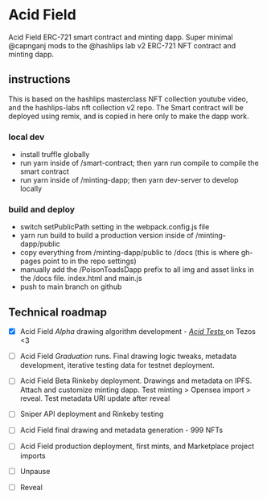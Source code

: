 # Acid Field
Acid Field ERC-721 smart contract and minting dapp. Super minimal @capnganj mods to the @hashlips lab v2 ERC-721 NFT contract and minting dapp.

## instructions
This is based on the hashlips masterclass NFT collection youtube video, and the hashlips-labs nft collection v2 repo.  The Smart contract will be deployed using remix, and is copied in here only to make the dapp work.

### local dev
- install truffle globally
- run yarn inside of /smart-contract; then yarn run compile to compile the smart contract
- run yarn inside of /minting-dapp; then yarn dev-server to develop locally

### build and deploy
- switch setPublicPath setting in the webpack.config.js file
- yarn run build to build a production version inside of /minting-dapp/public
- copy everything from /minting-dapp/public to /docs (this is where gh-pages point to in the repo settings)
- manually add the /PoisonToadsDapp prefix to all img and asset links in the /docs file.  index.html and main.js
- push to main branch on github


## Technical roadmap
- [x] Acid Field *Alpha* drawing algorithm development - [*Acid Tests* ](https://objkt.com/collection/KT1QJy7xLUmXqG6ZvrkXwAe27dXHPk7hA6eJ) on Tezos <3
- [ ] Acid Field *Graduation* runs.  Final drawing logic tweaks, metadata development, iterative testing data for testnet deployment.
- [ ] Acid Field Beta Rinkeby deployment.  Drawings and metadata on IPFS.  Attach and customize minting dapp.  Test minting > Opensea import > reveal.  Test metadata URI update after reveal
- [ ] Sniper API deployment and Rinkeby testing

- [ ] Acid Field final drawing and metadata generation - 999 NFTs
- [ ] Acid Field production deployment, first mints, and Marketplace project imports
- [ ] Unpause
- [ ] Reveal

